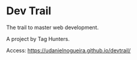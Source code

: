 # Dev Trail
 The trail to master web development.
 
 A project by Tag Hunters.
 
 Access: https://udanielnogueira.github.io/devtrail/
